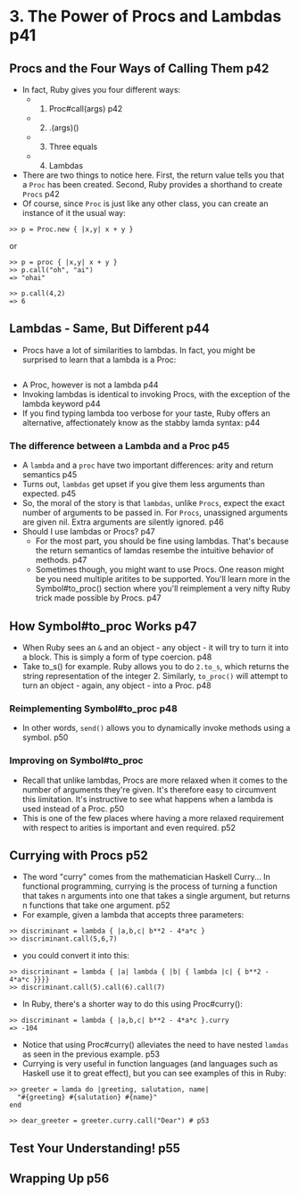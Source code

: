 # 3. The Power of Procs and Lambdas p41
## Procs and the Four Ways of Calling Them p42
- In fact, Ruby gives you four different ways:
  - 1. Proc#call(args) p42
  - 2. .(args)()
  - 3. Three equals 
  - 4. Lambdas 
- There are two things to notice here. First, the return value tells you that a `Proc` has been created. Second, Ruby provides a shorthand to create `Procs` p42
- Of course, since `Proc` is just like any other class, you can create an instance of it the usual way: 
```
>> p = Proc.new { |x,y| x + y }

```
or 
```
>> p = proc { |x,y| x + y }
>> p.call("oh", "ai")
=> "ohai"

>> p.call(4,2)
=> 6
```

## Lambdas - Same, But Different p44
- Procs have a lot of similarities to lambdas. In fact, you might be surprised to learn that a lambda is a Proc:
```

```
- A Proc, however is not a lambda p44
- Invoking lambdas is identical to invoking Procs, with the exception of the lambda keyword p44
- If you find typing lambda too verbose for your taste, Ruby offers an alternative, affectionately know as the stabby lamda syntax: p44
### The difference between a Lambda and a Proc p45
- A `lambda` and a `proc` have two important differences: arity and return semantics p45
- Turns out, `lambdas` get upset if you give them less arguments than expected. p45
- So, the moral of the story is that `lambdas`, unlike `Procs`, expect the exact number of arguments to be passed in. For `Procs`, unassigned arguments are given nil. Extra arguments are silently ignored. p46
- Should I use lambdas or Procs? p47
  - For the most part, you should be fine using lambdas. That's because the return semantics of lamdas resembe the intuitive behavior of methods. p47
  - Sometimes though, you might want to use Procs. One reason might be you need multiple aritites to be supported. You'll learn more in the Symbol#to_proc() section where you'll reimplement a very nifty Ruby trick made possible by Procs. p47
## How Symbol#to_proc Works p47
- When Ruby sees an `&` and an object - any object - it will try to turn it into a block. This is simply a form of type coercion. p48
- Take to_s() for example. Ruby allows you to do `2.to_s`, which returns the string representation of the integer 2. Similarly, `to_proc()` will attempt to turn an object - again, any object - into a Proc. p48
### Reimplementing Symbol#to_proc p48
- In other words, `send()` allows you to dynamically invoke methods using a symbol. p50
### Improving on Symbol#to_proc 
- Recall that unlike lambdas, Procs are more relaxed when it comes to the number of arguments they're given. It's therefore easy to circumvent this limitation. It's instructive to see what happens when a lambda is used instead of a Proc. p50
- This is one of the few places where having a more relaxed requirement with respect to arities is important and even required. p52
## Currying with Procs p52
- The word "curry" comes from the mathematician Haskell Curry... In functional programming, currying is the process of turning a function that takes n arguments into one that takes a single argument, but returns n functions that take one argument. p52
- For example, given a lambda that accepts three parameters: 
```
>> discriminant = lambda { |a,b,c| b**2 - 4*a*c }
>> discriminant.call(5,6,7)
```
- you could convert it into this:
```
>> discriminant = lambda { |a| lambda { |b| { lambda |c| { b**2 - 4*a*c }}}}
>> discriminant.call(5).call(6).call(7)
```
- In Ruby, there's a shorter way to do this using Proc#curry():
```
>> discriminant = lambda { |a,b,c| b**2 - 4*a*c }.curry
=> -104
```

- Notice that using Proc#curry() alleviates the need to have nested `lamdas` as seen in the previous example. p53
- Currying is very useful in function languages (and languages such as Haskell use it to great effect), but you can see examples of this in Ruby:

```
>> greeter = lamda do |greeting, salutation, name|
  "#{greeting} #{salutation} #{name}"
end

>> dear_greeter = greeter.curry.call("Dear") # p53

```
## Test Your Understanding! p55
## Wrapping Up p56
